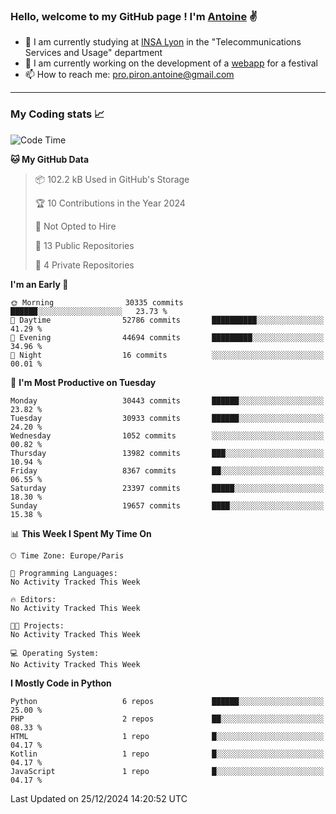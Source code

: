 ### Hello, welcome to my GitHub page ! I'm [Antoine](https://github.com/AntoinePiron) ✌️

- 🌱 I am currently studying at [INSA Lyon](https://www.insa-lyon.fr) in the "Telecommunications Services and Usage" department
- 🔭 I am currently working on the development of a [webapp](https://github.com/24HeuresINSA/Overbookd) for a festival
- 📫 How to reach me: [pro.piron.antoine@gmail.com](mailto:pro.piron.antoine@gmail.com)

---

### My Coding stats 📈
<!--START_SECTION:waka-->
![Code Time](http://img.shields.io/badge/Code%20Time-214%20hrs%209%20mins-blue)

**🐱 My GitHub Data** 

> 📦 102.2 kB Used in GitHub's Storage 
 > 
> 🏆 10 Contributions in the Year 2024
 > 
> 🚫 Not Opted to Hire
 > 
> 📜 13 Public Repositories 
 > 
> 🔑 4 Private Repositories 
 > 
**I'm an Early 🐤** 

```text
🌞 Morning                30335 commits       ██████░░░░░░░░░░░░░░░░░░░   23.73 % 
🌆 Daytime                52786 commits       ██████████░░░░░░░░░░░░░░░   41.29 % 
🌃 Evening                44694 commits       █████████░░░░░░░░░░░░░░░░   34.96 % 
🌙 Night                  16 commits          ░░░░░░░░░░░░░░░░░░░░░░░░░   00.01 % 
```
📅 **I'm Most Productive on Tuesday** 

```text
Monday                   30443 commits       ██████░░░░░░░░░░░░░░░░░░░   23.82 % 
Tuesday                  30933 commits       ██████░░░░░░░░░░░░░░░░░░░   24.20 % 
Wednesday                1052 commits        ░░░░░░░░░░░░░░░░░░░░░░░░░   00.82 % 
Thursday                 13982 commits       ███░░░░░░░░░░░░░░░░░░░░░░   10.94 % 
Friday                   8367 commits        ██░░░░░░░░░░░░░░░░░░░░░░░   06.55 % 
Saturday                 23397 commits       █████░░░░░░░░░░░░░░░░░░░░   18.30 % 
Sunday                   19657 commits       ████░░░░░░░░░░░░░░░░░░░░░   15.38 % 
```


📊 **This Week I Spent My Time On** 

```text
🕑︎ Time Zone: Europe/Paris

💬 Programming Languages: 
No Activity Tracked This Week

🔥 Editors: 
No Activity Tracked This Week

🐱‍💻 Projects: 
No Activity Tracked This Week

💻 Operating System: 
No Activity Tracked This Week
```

**I Mostly Code in Python** 

```text
Python                   6 repos             ██████░░░░░░░░░░░░░░░░░░░   25.00 % 
PHP                      2 repos             ██░░░░░░░░░░░░░░░░░░░░░░░   08.33 % 
HTML                     1 repo              █░░░░░░░░░░░░░░░░░░░░░░░░   04.17 % 
Kotlin                   1 repo              █░░░░░░░░░░░░░░░░░░░░░░░░   04.17 % 
JavaScript               1 repo              █░░░░░░░░░░░░░░░░░░░░░░░░   04.17 % 
```




 Last Updated on 25/12/2024 14:20:52 UTC
<!--END_SECTION:waka-->

